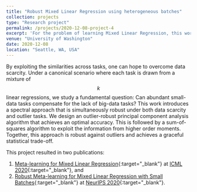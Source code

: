 ```yaml
---
title: "Robust Mixed Linear Regression using heterogeneous batches"
collection: projects
type: "Research project"
permalink: /projects/2020-12-08-project-4
excerpt: 'For the problem of learning Mixed Linear Regression, this work introduces a spectral approach that is simultaneously robust under both data scarcity and outlier tasks.'
venue: "University of Washington"
date: 2020-12-08
location: "Seattle, WA, USA"
---
```


By exploiting the similarities across tasks, one can hope to overcome data scarcity. Under a canonical scenario where each task is drawn from a mixture of $$k$$ linear regressions, we study a fundamental question: Can abundant small-data tasks compensate for the lack of big-data tasks? This work introduces a spectral approach that is simultaneously robust under both data scarcity and outlier tasks. We design an outlier-robust principal component analysis algorithm that achieves an optimal accuracy. This is followed by a sum-of-squares algorithm to exploit the information from higher order moments. Together, this approach is robust against outliers and achieves a graceful statistical trade-off.

This project resulted in two publications:
1. [Meta-learning for Mixed Linear Regression](http://proceedings.mlr.press/v119/kong20a.html){:target="_blank"} at [ICML 2020](https://icml.cc/Conferences/2020){:target="_blank"}, and
2. [Robust Meta-learning for Mixed Linear Regression with Small Batches](https://papers.nips.cc/paper/2020/hash/3214a6d842cc69597f9edf26df552e43-Abstract.html){:target="_blank"} at [NeurIPS 2020](https://nips.cc/Conferences/2020){:target="_blank"}.